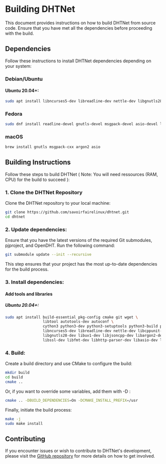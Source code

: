 # Building DHTNet

This document provides instructions on how to build DHTNet from source code. Ensure that you have met all the dependencies before proceeding with the build.

## Dependencies
Follow these instructions to install DHTNet dependencies depending on your system:

### Debian/Ubuntu

#### Ubuntu 20.04+:

```bash
sudo apt install libncurses5-dev libreadline-dev nettle-dev libgnutls28-dev libargon2-dev libmsgpack-dev libssl-dev libfmt-dev libjsoncpp-dev libhttp-parser-dev libasio-dev libyaml-cpp-dev libunistring-dev libcppunit-dev
```

### Fedora
```bash
sudo dnf install readline-devel gnutls-devel msgpack-devel asio-devel libargon2-devel fmt-devel http-parser-devel cppunit-devel jsoncpp-devel
```

### macOS
```bash
brew install gnutls msgpack-cxx argon2 asio
```

## Building Instructions

Follow these steps to build DHTNet ( Note: You will need ressources (RAM, CPU) for the build to succeed ):

### 1. Clone the DHTNet Repository

Clone the DHTNet repository to your local machine:

```bash
git clone https://github.com/savoirfairelinux/dhtnet.git
cd dhtnet
```

### 2. Update dependencies:

Ensure that you have the latest versions of the required Git submodules, pjproject, and OpenDHT. Run the following command:

   ```bash
   git submodule update --init --recursive
   ```
This step ensures that your project has the most up-to-date dependencies for the build process.

### 3. Install dependencies:

#### Add tools and libraries

##### Ubuntu 20.04+:

```bash
sudo apt install build-essential pkg-config cmake git wget \
                 libtool autotools-dev autoconf \
                 cython3 python3-dev python3-setuptools python3-build python3-virtualenv \
                 libncurses5-dev libreadline-dev nettle-dev libcppunit-dev \
                 libgnutls28-dev libuv1-dev libjsoncpp-dev libargon2-dev libunistring-dev \
                 libssl-dev libfmt-dev libhttp-parser-dev libasio-dev libmsgpack-dev libyaml-cpp-dev \

```

### 4. Build:

Create a build directory and use CMake to configure the build:

```bash
mkdir build
cd build
cmake ..
```

Or, if you want to override some variables, add them with -D :
```bash
cmake .. -DBUILD_DEPENDENCIES=On -DCMAKE_INSTALL_PREFIX=/usr
```

Finally, initiate the build process:

```bash
make -j
sudo make install
```

## Contributing

If you encounter issues or wish to contribute to DHTNet's development, please visit the [GitHub repository](https://github.com/savoirfairelinux/dhtnet) for more details on how to get involved.
